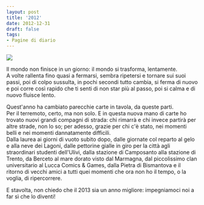```yaml
---
layout: post
title: '2012'
date: 2012-12-31
draft: false
tags: 
- Pagine di diario
---
```


  

[![](http://3.bp.blogspot.com/-Wpw-fNpsDHE/UOF1SNBfLwI/AAAAAAAACP8/5H5i6gg2ELc/s400/2012.jpg)](http://3.bp.blogspot.com/-Wpw-fNpsDHE/UOF1SNBfLwI/AAAAAAAACP8/5H5i6gg2ELc/s1600/2012.jpg)

  
Il mondo non finisce in un giorno: il mondo si trasforma, lentamente.  
A volte rallenta fino quasi a fermarsi, sembra ripetersi e tornare sui suoi passi, poi di colpo sussulta, in pochi secondi tutto cambia, si ferma di nuovo e poi corre così rapido che ti senti di non star più al passo, poi si calma e di nuovo fluisce lento.  
  
Quest'anno ha cambiato parecchie carte in tavola, da queste parti.  
Per il terremoto, certo, ma non solo. E in questa nuova mano di carte ho trovato nuovi grandi compagni di strada: chi rimarrà e chi invece partirà per altre strade, non lo so; per adesso, grazie per chi c'è stato, nei momenti belli e nei momenti dannatamente difficili.  
Dalla laurea ai giorni di vuoto subito dopo, dalle giornate col reparto al gelo e alla neve dei Lagoni, dalle pettorine gialle in giro per la città agli straordinari studenti dell'Ulivi, dalla stazione di Camposanto alla stazione di Trento, da Berceto al mare dorato visto dal Marmagna, dal piccolissimo clan universitario al Lucca Comics & Games, dalla Pietra di Bismantova e il ritorno di vecchi amici a tutti quei momenti che ora non ho il tempo, o la voglia, di ripercorrere.  
  
E stavolta, non chiedo che il 2013 sia un anno migliore: impegniamoci noi a far sì che lo diventi!